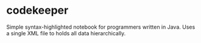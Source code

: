 # codekeeper
Simple syntax-highlighted notebook for programmers written in Java. Uses a single XML file to holds all data hierarchically.
